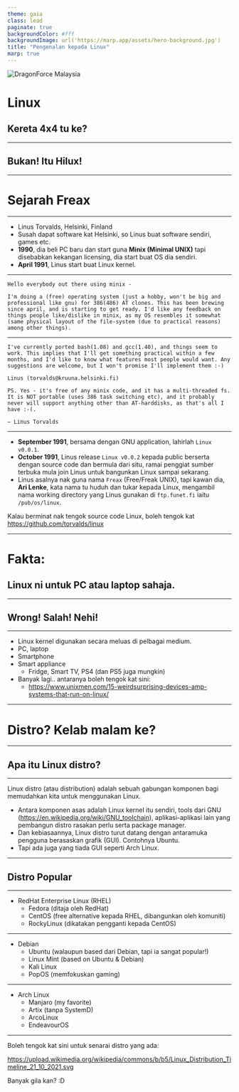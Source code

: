 ```yaml
---
theme: gaia
class: lead
paginate: true
backgroundColor: #fff
backgroundImage: url('https://marp.app/assets/hero-background.jpg')
title: "Pengenalan kepada Linux"
marp: true
---
```


![DragonForce Malaysia](https://i.imgur.com/tL95KMG.png)

# Linux
## Kereta 4x4 tu ke?

---

## Bukan! Itu Hilux!

---

# Sejarah Freax

---

- Linus Torvalds, Helsinki, Finland
- Susah dapat software kat Helsinki, so Linus buat software sendiri, games etc.
- **1990**, dia beli PC baru dan start guna **Minix (Minimal UNIX)** tapi disebabkan kekangan licensing, dia start buat OS dia sendiri.
- **April 1991**, Linus start buat Linux kernel.

---

```Hello everybody out there using minix -```

```I'm doing a (free) operating system (just a hobby, won't be big and professional like gnu) for 386(486) AT clones. This has been brewing since april, and is starting to get ready. I'd like any feedback on things people like/dislike in minix, as my OS resembles it somewhat (same physical layout of the file-system (due to practical reasons) among other things).```

---

```I've currently ported bash(1.08) and gcc(1.40), and things seem to work. This implies that I'll get something practical within a few months, and I'd like to know what features most people would want. Any suggestions are welcome, but I won't promise I'll implement them :-)```

```Linus (torvalds@kruuna.helsinki.fi)```

```PS. Yes - it's free of any minix code, and it has a multi-threaded fs. It is NOT portable (uses 386 task switching etc), and it probably never will support anything other than AT-harddisks, as that's all I have :-(.```

```— Linus Torvalds```

---

- **September 1991**, bersama dengan GNU application, lahirlah `Linux v0.0.1`.
- **October 1991**, Linus release `Linux v0.0.2` kepada public berserta dengan source code dan bermula dari situ, ramai penggiat sumber terbuka mula join Linus untuk bangunkan Linux sampai sekarang.
- Linus asalnya nak guna nama `Freax` (Free/Freak UNIX), tapi kawan dia, **Ari Lenke**, kata nama tu huduh dan tukar kepada Linux, mengambil nama working directory yang Linus gunakan di `ftp.funet.fi` iaitu `/pub/os/linux`.

Kalau berminat nak tengok source code Linux, boleh tengok kat
https://github.com/torvalds/linux

---

# Fakta:
## Linux ni untuk PC atau laptop sahaja.

---

## Wrong! Salah! Nehi!

---

- Linux kernel digunakan secara meluas di pelbagai medium.
- PC, laptop
- Smartphone
- Smart appliance
  - Fridge, Smart TV, PS4 (dan PS5 juga mungkin)
- Banyak lagi.. antaranya boleh tengok kat sini:
  - https://www.unixmen.com/15-weirdsurprising-devices-amp-systems-that-run-on-linux/

---

# Distro? Kelab malam ke?

---

## Apa itu Linux distro?

---

Linux distro (atau distribution) adalah sebuah gabungan komponen bagi memudahkan kita untuk menggunakan Linux.
- Antara komponen asas adalah Linux kernel itu sendiri, tools dari GNU (https://en.wikipedia.org/wiki/GNU_toolchain), aplikasi-aplikasi lain yang pembangun distro rasakan perlu serta package manager.
- Dan kebiasaannya, Linux distro turut datang dengan antaramuka pengguna berasaskan grafik (GUI). Contohnya Ubuntu.
- Tapi ada juga yang tiada GUI seperti Arch Linux.

---

## Distro Popular

---

- RedHat Enterprise Linux (RHEL)
  - Fedora (ditaja oleh RedHat)
  - CentOS (free alternative kepada RHEL, dibangunkan oleh komuniti)
  - RockyLinux (dikatakan pengganti kepada CentOS)

---

- Debian
  - Ubuntu (walaupun based dari Debian, tapi ia sangat popular!)
  - Linux Mint (based on Ubuntu & Debian)
  - Kali Linux
  - PopOS (memfokuskan gaming)

---

- Arch Linux
  - Manjaro (my favorite)
  - Artix (tanpa SystemD)
  - ArcoLinux
  - EndeavourOS

---

Boleh tengok kat sini untuk senarai distro yang ada:

https://upload.wikimedia.org/wikipedia/commons/b/b5/Linux_Distribution_Timeline_21_10_2021.svg

Banyak gila kan? :D

